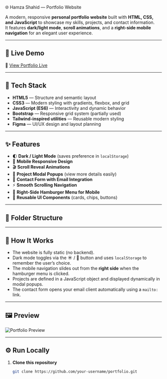 🌐 Hamza Shahid — Portfolio Website

A modern, responsive **personal portfolio website** built with **HTML, CSS, and JavaScript** to showcase my skills, projects, and contact information.  
It features **dark/light mode**, **scroll animations**, and a **right-side mobile navigation** for an elegant user experience.

---

## 🚀 Live Demo
🔗 [View Portfolio Live]( https://hamzashaid63-in.github.io/Portfolio-Hamza/)  

---

## 🧰 Tech Stack

- **HTML5** — Structure and semantic layout  
- **CSS3** — Modern styling with gradients, flexbox, and grid  
- **JavaScript (ES6)** — Interactivity and dynamic behavior  
- **Bootstrap** — Responsive grid system (partially used)  
- **Tailwind-inspired utilities** — Reusable modern styling  
- **Figma** — UI/UX design and layout planning  

---

## ✨ Features

- 🌓 **Dark / Light Mode** (saves preference in `localStorage`)  
- 📱 **Mobile Responsive Design**  
- 🎬 **Scroll Reveal Animations**  
- 💼 **Project Modal Popups** (view more details easily)  
- 📧 **Contact Form with Email Integration**  
- ⚡ **Smooth Scrolling Navigation**  
- 🧭 **Right-Side Hamburger Menu for Mobile**  
- 💬 **Reusable UI Components** (cards, chips, buttons)  

---

## 📂 Folder Structure



---

## 🧠 How It Works

- The website is fully static (no backend).  
- Dark mode toggles via the ☀️ / 🌙 button and uses `localStorage` to remember the user’s choice.  
- The mobile navigation slides out from the **right side** when the hamburger menu is clicked.  
- Projects are defined in a JavaScript object and displayed dynamically in modal popups.  
- The contact form opens your email client automatically using a `mailto:` link.

---

## 🖼 Preview

![Portfolio Preview]( https://hamzashaid63-in.github.io/Portfolio-Hamza/)

---

## ⚙️ Run Locally

1. **Clone this repository**
   ```bash
   git clone https://github.com/your-username/portfolio.git

